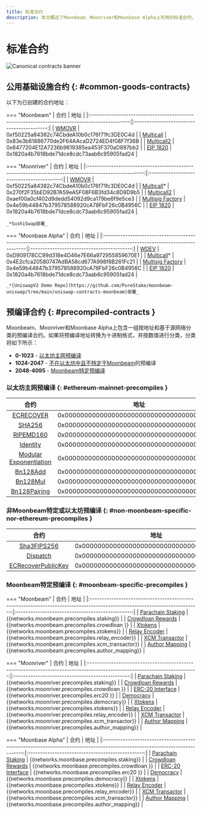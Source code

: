 ```yaml
---
title: 标准合约
description: 本文概述了Moonbeam、Moonriver和Moonbase Alpha上可用的标准合约，包括一些公用基础设施和一些预编译合约
---
```


# 标准合约

![Canonical contracts banner](/images/builders/build/canonical-contracts/contract-addresses/canonical-contracts-banner.png)

## 公用基础设施合约 {: #common-goods-contracts}

以下为已创建的合约地址：

=== "Moonbeam"
    |                                            合约                                            |                  地址                  |
    |:----------------------------------------------------------------------------------------------:|:------------------------------------------:|
    |   [WMOVR](https://moonbeam.moonscan.io/address/0xf50225a84382c74CbdeA10b0c176f71fc3DE0C4d/)    | 0xf50225a84382c74CbdeA10b0c176f71fc3DE0C4d |
    | [Multicall](https://moonbeam.moonscan.io/address/0x83e3b61886770de2F64AAcaD2724ED4f08F7f36B/)  | 0x83e3b61886770de2F64AAcaD2724ED4f08F7f36B |
    | [Multicall2](https://moonbeam.moonscan.io/address/0x6477204E12A7236b9619385ea453F370aD897bb2/) | 0x6477204E12A7236b9619385ea453F370aD897bb2 |
    |                      [EIP 1820](https://eips.ethereum.org/EIPS/eip-1820)                       | 0x1820a4b7618bde71dce8cdc73aab6c95905fad24 |


=== "Moonriver"
    |                                               合约                                               |                  地址                   |
    |:-----------------------------------------------------------------------------------------------------:|:------------------------------------------:|
    |      [WMOVR](https://moonriver.moonscan.io/address/0xf50225a84382c74CbdeA10b0c176f71fc3DE0C4d/)       | 0xf50225a84382c74CbdeA10b0c176f71fc3DE0C4d |
    |    [Multicall](https://moonriver.moonscan.io/address/0x270f2F35bED92B7A59eA5F08F6B3fd34c8D9D9b5/)*    | 0x270f2F35bED92B7A59eA5F08F6B3fd34c8D9D9b5 |
    |    [Multicall2](https://moonriver.moonscan.io/address/0xaef00a0cf402d9dedd54092d9ca179be6f9e5ce3/)    | 0xaef00a0cf402d9dedd54092d9ca179be6f9e5ce3 |
    | [Multisig Factory](https://moonriver.moonscan.io/address/0x4e59b44847b379578588920cA78FbF26c0B4956C/) | 0x4e59b44847b379578588920cA78FbF26c0B4956C |
    |                          [EIP 1820](https://eips.ethereum.org/EIPS/eip-1820)                          | 0x1820a4b7618bde71dce8cdc73aab6c95905fad24 |


    _*SushiSwap部署_

=== "Moonbase Alpha"
    |                                                           合约                                                           |                  地址                   |
    |:----------------------------------------------------------------------------------------------------------------------------:|:------------------------------------------:|
    |       [WDEV](https://moonbase-blockscout.testnet.moonbeam.network/address/0xD909178CC99d318e4D46e7E66a972955859670E1/)       | 0xD909178CC99d318e4D46e7E66a972955859670E1 |
    |    [Multicall](https://moonbase-blockscout.testnet.moonbeam.network/address/0x4E2cfca20580747AdBA58cd677A998f8B261Fc21/)*    | 0x4E2cfca20580747AdBA58cd677A998f8B261Fc21 |
    | [Multisig Factory](https://moonbase-blockscout.testnet.moonbeam.network/address/0x4e59b44847b379578588920cA78FbF26c0B4956C/) | 0x4e59b44847b379578588920cA78FbF26c0B4956C |
    |                                     [EIP 1820](https://eips.ethereum.org/EIPS/eip-1820)                                      | 0x1820a4b7618bde71dce8cdc73aab6c95905fad24 |

    _*[UniswapV2 Demo Repo](https://github.com/PureStake/moonbeam-uniswap/tree/main/uniswap-contracts-moonbeam)部署_

## 预编译合约 {: #precompiled-contracts }

Moonbeam、Moonriver和Moonbase Alpha上包含一组按地址和基于源网络分类的预编译合约。如果将预编译地址转换为十进制格式，并按数值进行分类，分类将如下所示：

- **0-1023** - [以太坊主网预编译](#ethereum-mainnet-precompiles)
- **1024-2047** - [不在以太坊中且不特定于Moonbeam](#non-moonbeam-specific-nor-ethereum-precomiles)的预编译
- **2048-4095** - [Moonbeam特定预编译](#moonbeam-specific-precompiles)

### 以太坊主网预编译 {: #ethereum-mainnet-precompiles }

|                             合约                             |                    地址                    |
| :----------------------------------------------------------: | :----------------------------------------: |
| [ECRECOVER](/builders/tools/precompiles/#verify-signatures-with-ecrecover/) | 0x0000000000000000000000000000000000000001 |
| [SHA256](/builders/tools/precompiles/#hashing-with-sha256/)  | 0x0000000000000000000000000000000000000002 |
| [RIPEMD160](/builders/tools/precompiles/#hashing-with-ripemd-160/) | 0x0000000000000000000000000000000000000003 |
| [Identity](/builders/tools/precompiles/#the-identity-function/) | 0x0000000000000000000000000000000000000004 |
| [Modular Exponentiation](/builders/tools/precompiles/#modular-exponentiation/) | 0x0000000000000000000000000000000000000005 |
| [Bn128Add](https://paritytech.github.io/frontier/rustdocs/pallet_evm_precompile_bn128/struct.Bn128Add.html) | 0x0000000000000000000000000000000000000006 |
| [Bn128Mul](https://paritytech.github.io/frontier/rustdocs/pallet_evm_precompile_bn128/struct.Bn128Mul.html) | 0x0000000000000000000000000000000000000007 |
| [Bn128Pairing](https://paritytech.github.io/frontier/rustdocs/pallet_evm_precompile_bn128/struct.Bn128Pairing.html) | 0x0000000000000000000000000000000000000008 |

### 非Moonbeam特定或以太坊预编译 {: #non-moonbeam-specific-nor-ethereum-precompiles }

|                             合约                             |                    地址                    |
| :----------------------------------------------------------: | :----------------------------------------: |
| [Sha3FIPS256](https://paritytech.github.io/frontier/rustdocs/pallet_evm_precompile_sha3fips/struct.Sha3FIPS256.html) | 0x0000000000000000000000000000000000000400 |
| [Dispatch](https://paritytech.github.io/frontier/rustdocs/pallet_evm_precompile_dispatch/struct.Dispatch.html) | 0x0000000000000000000000000000000000000401 |
| [ECRecoverPublicKey](https://paritytech.github.io/frontier/rustdocs/pallet_evm_precompile_simple/struct.ECRecoverPublicKey.html) | 0x0000000000000000000000000000000000000402 |

### Moonbeam特定预编译 {: #moonbeam-specific-precompiles }

=== "Moonbeam"
    |                                                          合约                                                           |                     地址                      |
    |:---------------------------------------------------------------------------------------------------------------------------:|:------------------------------------------------:|
    |  [Parachain Staking](https://github.com/PureStake/moonbeam/blob/master/precompiles/parachain-staking/StakingInterface.sol)  |    {{networks.moonbeam.precompiles.staking}}     |
    | [Crowdloan Rewards](https://github.com/PureStake/moonbeam/blob/master/precompiles/crowdloan-rewards/CrowdloanInterface.sol) |   {{networks.moonbeam.precompiles.crowdloan }}   |
    |                [Xtokens](https://github.com/PureStake/moonbeam/blob/master/precompiles/xtokens/Xtokens.sol)                 |    {{networks.moonbeam.precompiles.xtokens}}     |
    |        [Relay Encoder](https://github.com/PureStake/moonbeam/blob/master/precompiles/relay-encoder/RelayEncoder.sol)        | {{networks.moonbeam.precompiles.relay_encoder}}  |
    |      [XCM Transactor](https://github.com/PureStake/moonbeam/blob/master/precompiles/xcm_transactor/XcmTransactor.sol)       | {{networks.moonbeam.precompiles.xcm_transactor}} |
    |  [Author Mapping](https://github.com/PureStake/moonbeam/blob/master/precompiles/author-mapping/AuthorMappingInterface.sol)  | {{networks.moonbeam.precompiles.author_mapping}} |

=== "Moonriver"
    |                                                          合约                                                           |                     地址                      |
    |:---------------------------------------------------------------------------------------------------------------------------:|:------------------------------------------------:|
    |  [Parachain Staking](https://github.com/PureStake/moonbeam/blob/master/precompiles/parachain-staking/StakingInterface.sol)  |    {{networks.moonriver.precompiles.staking}}     |
    | [Crowdloan Rewards](https://github.com/PureStake/moonbeam/blob/master/precompiles/crowdloan-rewards/CrowdloanInterface.sol) |   {{networks.moonriver.precompiles.crowdloan }}   |
    |         [ERC-20 Interface](https://github.com/PureStake/moonbeam/blob/master/precompiles/balances-erc20/ERC20.sol)          |     {{networks.moonriver.precompiles.erc20 }}     |
    |     [Democracy](https://github.com/PureStake/moonbeam/blob/master/precompiles/pallet-democracy/DemocracyInterface.sol)      |   {{networks.moonriver.precompiles.democracy}}    |
    |                [Xtokens](https://github.com/PureStake/moonbeam/blob/master/precompiles/xtokens/Xtokens.sol)                 |    {{networks.moonriver.precompiles.xtokens}}     |
    |        [Relay Encoder](https://github.com/PureStake/moonbeam/blob/master/precompiles/relay-encoder/RelayEncoder.sol)        | {{networks.moonriver.precompiles.relay_encoder}}  |
    |      [XCM Transactor](https://github.com/PureStake/moonbeam/blob/master/precompiles/xcm_transactor/XcmTransactor.sol)       | {{networks.moonriver.precompiles.xcm_transactor}} |
    |  [Author Mapping](https://github.com/PureStake/moonbeam/blob/master/precompiles/author-mapping/AuthorMappingInterface.sol)  | {{networks.moonriver.precompiles.author_mapping}} |

=== "Moonbase Alpha"
    |                                                          合约                                                           |                     地址                      |
    |:---------------------------------------------------------------------------------------------------------------------------:|:------------------------------------------------:|
    |  [Parachain Staking](https://github.com/PureStake/moonbeam/blob/master/precompiles/parachain-staking/StakingInterface.sol)  |    {{networks.moonbase.precompiles.staking}}     |
    | [Crowdloan Rewards](https://github.com/PureStake/moonbeam/blob/master/precompiles/crowdloan-rewards/CrowdloanInterface.sol) |   {{networks.moonbase.precompiles.crowdloan }}   |
    |         [ERC-20 Interface](https://github.com/PureStake/moonbeam/blob/master/precompiles/balances-erc20/ERC20.sol)          |     {{networks.moonbase.precompiles.erc20 }}     |
    |     [Democracy](https://github.com/PureStake/moonbeam/blob/master/precompiles/pallet-democracy/DemocracyInterface.sol)      |   {{networks.moonbase.precompiles.democracy}}    |
    |                [Xtokens](https://github.com/PureStake/moonbeam/blob/master/precompiles/xtokens/Xtokens.sol)                 |    {{networks.moonbase.precompiles.xtokens}}     |
    |        [Relay Encoder](https://github.com/PureStake/moonbeam/blob/master/precompiles/relay-encoder/RelayEncoder.sol)        | {{networks.moonbase.precompiles.relay_encoder}}  |
    |      [XCM Transactor](https://github.com/PureStake/moonbeam/blob/master/precompiles/xcm_transactor/XcmTransactor.sol)       | {{networks.moonbase.precompiles.xcm_transactor}} |
    |  [Author Mapping](https://github.com/PureStake/moonbeam/blob/master/precompiles/author-mapping/AuthorMappingInterface.sol)  | {{networks.moonbase.precompiles.author_mapping}} |


